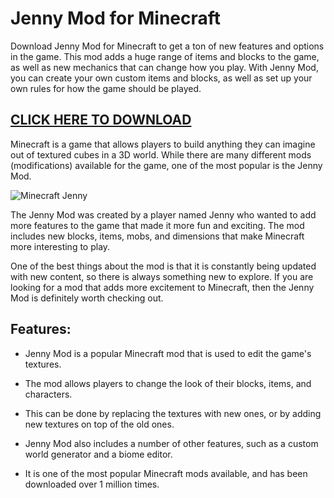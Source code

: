 # Jenny Mod for Minecraft


Download Jenny Mod for Minecraft to get a ton of new features and options in the game. This mod adds a huge range of items and blocks to the game, as well as new mechanics that can change how you play. With Jenny Mod, you can create your own custom items and blocks, as well as set up your own rules for how the game should be played.

## [CLICK HERE TO DOWNLOAD](https://modmenuz.com/minecraft/jenny-mod/)

Minecraft is a game that allows players to build anything they can imagine out of textured cubes in a 3D world. While there are many different mods (modifications) available for the game, one of the most popular is the Jenny Mod.

![Minecraft Jenny](https://modmenuz.com/storage/jenny-minecraft-modded-character.jpg)

The Jenny Mod was created by a player named Jenny who wanted to add more features to the game that made it more fun and exciting. The mod includes new blocks, items, mobs, and dimensions that make Minecraft more interesting to play.

One of the best things about the mod is that it is constantly being updated with new content, so there is always something new to explore. If you are looking for a mod that adds more excitement to Minecraft, then the Jenny Mod is definitely worth checking out.

## Features:

- Jenny Mod is a popular Minecraft mod that is used to edit the game's textures.

- The mod allows players to change the look of their blocks, items, and characters.

- This can be done by replacing the textures with new ones, or by adding new textures on top of the old ones.

- Jenny Mod also includes a number of other features, such as a custom world generator and a biome editor.

- It is one of the most popular Minecraft mods available, and has been downloaded over 1 million times.
